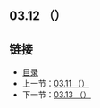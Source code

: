## 03.12 （）


## 链接
* [目录](https://github.com/alpha2018/go-zh/blob/master/tour/directory.md)
* 上一节：[03.11 （）](https://github.com/alpha2018/go-zh/blob/master/tour/03.11.md)
* 下一节：[03.13 （）](https://github.com/alpha2018/go-zh/blob/master/tour/03.13.md)
